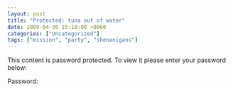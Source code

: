 ```yaml
---
layout: post
title: "Protected: tuna out of water"
date: 2009-04-30 15:10:00 +0000
categories: ["Uncategorized"]
tags: ["mission", "party", "shenanigans"]
---
```


This content is password protected. To view it please enter your password below:

Password: